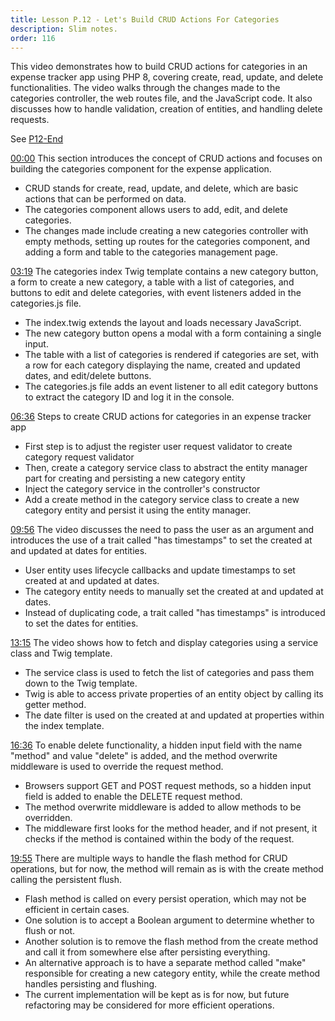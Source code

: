 ```yaml
---
title: Lesson P.12 - Let's Build CRUD Actions For Categories
description: Slim notes.
order: 116
---
```


This video demonstrates how to build CRUD actions for categories in an expense tracker app using PHP 8, covering create, read, update, and delete functionalities. The video walks through the changes made to the categories controller, the web routes file, and the JavaScript code. It also discusses how to handle validation, creation of entities, and handling delete requests.

See [P12-End](https://github.com/paulpiazza/gio-formation-expennies/commits/P12_End)


[00:00](https://www.youtube.com/watch?v=kITCm6nTepU&t=0.299) This section introduces the concept of CRUD actions and focuses on building the categories component for the expense application.
- CRUD stands for create, read, update, and delete, which are basic actions that can be performed on data.
- The categories component allows users to add, edit, and delete categories.
- The changes made include creating a new categories controller with empty methods, setting up routes for the categories component, and adding a form and table to the categories management page.
    
[03:19](https://www.youtube.com/watch?v=kITCm6nTepU&t=199.26) The categories index Twig template contains a new category button, a form to create a new category, a table with a list of categories, and buttons to edit and delete categories, with event listeners added in the categories.js file.
- The index.twig extends the layout and loads necessary JavaScript.
- The new category button opens a modal with a form containing a single input.
- The table with a list of categories is rendered if categories are set, with a row for each category displaying the name, created and updated dates, and edit/delete buttons.
- The categories.js file adds an event listener to all edit category buttons to extract the category ID and log it in the console.
    
[06:36](https://www.youtube.com/watch?v=kITCm6nTepU&t=396.84) Steps to create CRUD actions for categories in an expense tracker app
- First step is to adjust the register user request validator to create category request validator
- Then, create a category service class to abstract the entity manager part for creating and persisting a new category entity
- Inject the category service in the controller's constructor
- Add a create method in the category service class to create a new category entity and persist it using the entity manager.
    
[09:56](https://www.youtube.com/watch?v=kITCm6nTepU&t=596.22) The video discusses the need to pass the user as an argument and introduces the use of a trait called "has timestamps" to set the created at and updated at dates for entities.
- User entity uses lifecycle callbacks and update timestamps to set created at and updated at dates.
- The category entity needs to manually set the created at and updated at dates.
- Instead of duplicating code, a trait called "has timestamps" is introduced to set the dates for entities.
    
[13:15](https://www.youtube.com/watch?v=kITCm6nTepU&t=795.72) The video shows how to fetch and display categories using a service class and Twig template.
- The service class is used to fetch the list of categories and pass them down to the Twig template.
- Twig is able to access private properties of an entity object by calling its getter method.
- The date filter is used on the created at and updated at properties within the index template.
    
[16:36](https://www.youtube.com/watch?v=kITCm6nTepU&t=996.839) To enable delete functionality, a hidden input field with the name "method" and value "delete" is added, and the method overwrite middleware is used to override the request method.
- Browsers support GET and POST request methods, so a hidden input field is added to enable the DELETE request method.
- The method overwrite middleware is added to allow methods to be overridden.
- The middleware first looks for the method header, and if not present, it checks if the method is contained within the body of the request.
    
[19:55](https://www.youtube.com/watch?v=kITCm6nTepU&t=1195.86) There are multiple ways to handle the flash method for CRUD operations, but for now, the method will remain as is with the create method calling the persistent flush.
- Flash method is called on every persist operation, which may not be efficient in certain cases.
- One solution is to accept a Boolean argument to determine whether to flush or not.
- Another solution is to remove the flash method from the create method and call it from somewhere else after persisting everything.
- An alternative approach is to have a separate method called "make" responsible for creating a new category entity, while the create method handles persisting and flushing.
- The current implementation will be kept as is for now, but future refactoring may be considered for more efficient operations.
    
